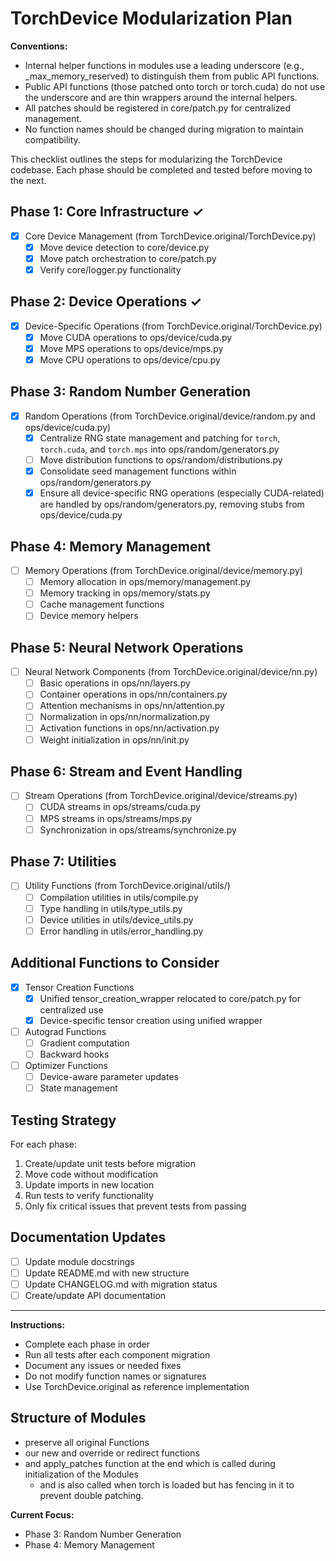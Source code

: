 # TorchDevice Modularization Plan

**Conventions:**

- Internal helper functions in modules use a leading underscore (e.g., _max_memory_reserved) to distinguish them from public API functions.
- Public API functions (those patched onto torch or torch.cuda) do not use the underscore and are thin wrappers around the internal helpers.
- All patches should be registered in core/patch.py for centralized management.
- No function names should be changed during migration to maintain compatibility.

This checklist outlines the steps for modularizing the TorchDevice codebase. Each phase should be completed and tested before moving to the next.

## Phase 1: Core Infrastructure ✓

- [x] Core Device Management (from TorchDevice.original/TorchDevice.py)
  - [x] Move device detection to core/device.py
  - [x] Move patch orchestration to core/patch.py
  - [x] Verify core/logger.py functionality

## Phase 2: Device Operations ✓

- [x] Device-Specific Operations (from TorchDevice.original/TorchDevice.py)
  - [x] Move CUDA operations to ops/device/cuda.py
  - [x] Move MPS operations to ops/device/mps.py
  - [x] Move CPU operations to ops/device/cpu.py

## Phase 3: Random Number Generation

- [x] Random Operations (from TorchDevice.original/device/random.py and ops/device/cuda.py)
  - [x] Centralize RNG state management and patching for `torch`, `torch.cuda`, and `torch.mps` into ops/random/generators.py
  - [ ] Move distribution functions to ops/random/distributions.py
  - [x] Consolidate seed management functions within ops/random/generators.py
  - [x] Ensure all device-specific RNG operations (especially CUDA-related) are handled by ops/random/generators.py, removing stubs from ops/device/cuda.py

## Phase 4: Memory Management

- [ ] Memory Operations (from TorchDevice.original/device/memory.py)
  - [ ] Memory allocation in ops/memory/management.py
  - [ ] Memory tracking in ops/memory/stats.py
  - [ ] Cache management functions
  - [ ] Device memory helpers

## Phase 5: Neural Network Operations

- [ ] Neural Network Components (from TorchDevice.original/device/nn.py)
  - [ ] Basic operations in ops/nn/layers.py
  - [ ] Container operations in ops/nn/containers.py
  - [ ] Attention mechanisms in ops/nn/attention.py
  - [ ] Normalization in ops/nn/normalization.py
  - [ ] Activation functions in ops/nn/activation.py
  - [ ] Weight initialization in ops/nn/init.py

## Phase 6: Stream and Event Handling

- [ ] Stream Operations (from TorchDevice.original/device/streams.py)
  - [ ] CUDA streams in ops/streams/cuda.py
  - [ ] MPS streams in ops/streams/mps.py
  - [ ] Synchronization in ops/streams/synchronize.py

## Phase 7: Utilities

- [ ] Utility Functions (from TorchDevice.original/utils/)
  - [ ] Compilation utilities in utils/compile.py
  - [ ] Type handling in utils/type_utils.py
  - [ ] Device utilities in utils/device_utils.py
  - [ ] Error handling in utils/error_handling.py

## Additional Functions to Consider

- [x] Tensor Creation Functions
  - [x] Unified tensor_creation_wrapper relocated to core/patch.py for centralized use
  - [x] Device-specific tensor creation using unified wrapper
- [ ] Autograd Functions
  - [ ] Gradient computation
  - [ ] Backward hooks
- [ ] Optimizer Functions
  - [ ] Device-aware parameter updates
  - [ ] State management

## Testing Strategy

For each phase:

1. Create/update unit tests before migration
2. Move code without modification
3. Update imports in new location
4. Run tests to verify functionality
5. Only fix critical issues that prevent tests from passing

## Documentation Updates

- [ ] Update module docstrings
- [ ] Update README.md with new structure
- [ ] Update CHANGELOG.md with migration status
- [ ] Create/update API documentation

---

**Instructions:**

- Complete each phase in order
- Run all tests after each component migration
- Document any issues or needed fixes
- Do not modify function names or signatures
- Use TorchDevice.original as reference implementation

## Structure of Modules

- preserve all original Functions
- our new and override or redirect functions
- and apply_patches function at the end which is called during initialization of the Modules
  - and is also called when torch is loaded but has fencing in it to prevent double patching.

**Current Focus:**

- Phase 3: Random Number Generation
- Phase 4: Memory Management
